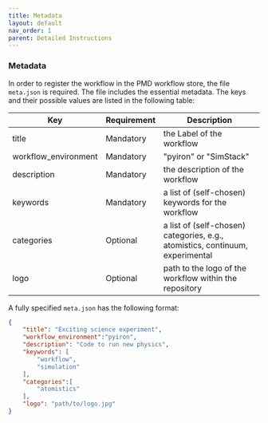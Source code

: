 ```yaml
---
title: Metadata
layout: default
nav_order: 1
parent: Detailed Instructions
---
```


### Metadata

In order to register the workflow in the PMD workflow store, the file `meta.json` is required. The file includes the essential metadata. The keys and their possible values are listed in the following table:

| Key | Requirement | Description|
|-----|------------|------------|
| title | Mandatory | the Label of the workflow |
| workflow_environment | Mandatory | "pyiron" or "SimStack" |
| description | Mandatory | the description of the workflow |
| keywords | Mandatory | a list of (self-chosen) keywords for the workflow |
| categories | Optional | a list of (self-chosen) categories, e.g., atomistics, continuum, experimental |
| logo | Optional | path to the logo of the workflow within the repository |

A fully specified `meta.json` has the following format:

```json
{
    "title": "Exciting science experiment",
    "workflow_environment":"pyiron",
    "description": "Code to run new physics",
    "keywords": [
        "workflow",
        "simulation"
    ],
    "categories":[
        "atomistics"
    ],
    "logo": "path/to/logo.jpg"
}
```
